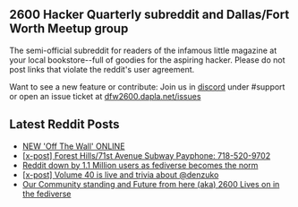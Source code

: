 ## 2600 Hacker Quarterly subreddit and Dallas/Fort Worth Meetup group
The semi-official subreddit for readers of the infamous little magazine at your local bookstore--full of goodies for the aspiring hacker. Please do not post links that violate the reddit's user agreement.

Want to see a new feature or contribute: 
Join us in [discord](https://dfw2600.dapla.net/chat) under #support or open an issue ticket at [dfw2600.dapla.net/issues](https://dfw2600.dapla.net/issues)

## Latest Reddit Posts
<!-- BLOG-POST-LIST:START -->
- [NEW 'Off The Wall' ONLINE](https://2600.com/wall/27-06-2023)
- [[x-post] Forest Hills/71st Avenue Subway Payphone: 718-520-9702](https://www.reddit.com/r/2600/comments/14hc2hm/xpost_forest_hills71st_avenue_subway_payphone/)
- [Reddit down by 1.1 Million users as fediverse becomes the norm](https://www.reddit.com/r/2600/comments/14h3glv/reddit_down_by_11_million_users_as_fediverse/)
- [[x-post] Volume 40 is live and trivia about @denzuko](https://www.reddit.com/r/2600/comments/14dy5a1/xpost_volume_40_is_live_and_trivia_about_denzuko/)
- [Our Community standing and Future from here (aka) 2600 Lives on in the fediverse](https://www.reddit.com/r/2600/comments/14dxkwo/our_community_standing_and_future_from_here_aka/)
<!-- BLOG-POST-LIST:END -->
